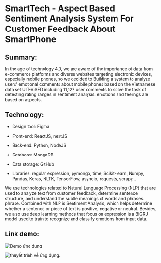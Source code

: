 # SmartTech - Aspect Based Sentiment Analysis System For Customer Feedback About SmartPhone

## Summary:
In the age of technology 4.0, we are aware of the importance of data from e-commerce platforms and diverse websites targeting electronic devices, especially mobile phones, so we decided to Building a system to analyze users' emotional comments about mobile phones based on the Vietnamese data set UIT-ViSFD including 11,122 user comments to solve the task of detecting rating ranges in sentiment analysis. emotions and feelings are based on aspects.

## Technology:
* Design tool: Figma

* Front-end: ReactJS, nextJS

* Back-end: Python, NodeJS
* Database: MongoDB
* Data storage: GitHub
* Libraries: regular expression, pymongo, time, Scikit-learn, Numpy, Pandas, Keras, NLTK, TensorFlow, asyncio, requests, scrapy…

We use technologies related to Natural Language Processing (NLP) that are used to analyze text from customer feedback, determine sentence structure, and understand the subtle meanings of words and phrases. phrase. Combined with NLP is Sentiment Analysis, which helps determine whether a sentence or piece of text is positive, negative or neutral. Besides, we also use deep learning methods that focus on expression is a BiGRU model used to train to recognize and classify emotions from input data.

## Link demo:
![Demo ứng dụng](https://drive.google.com/file/d/12b6njmOmr3U55T3gmg_SGqhWt4RFUeen/view?usp=sharing) 

![thuyết trình về ứng dụng](https://drive.google.com/file/d/1ptvfAl3iLLw1ofUbZF_7JUaEKmBeqc3Y/view?usp=drive_link).
